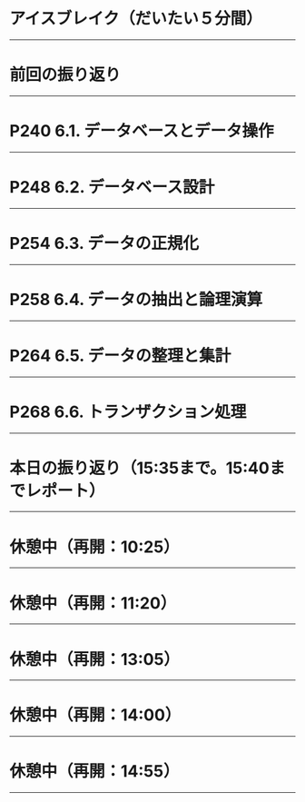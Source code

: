 # アイスブレイク（だいたい５分間）

---

# 前回の振り返り

---

# P240 6.1. データベースとデータ操作

---

# P248 6.2. データベース設計

---

# P254 6.3. データの正規化

---

# P258 6.4. データの抽出と論理演算

---

# P264 6.5. データの整理と集計

---

# P268 6.6. トランザクション処理

---

# 本日の振り返り（15:35まで。15:40までレポート）

---

# 休憩中（再開：10:25）

---

# 休憩中（再開：11:20）

---

# 休憩中（再開：13:05）

---

# 休憩中（再開：14:00）

---

# 休憩中（再開：14:55）

---
